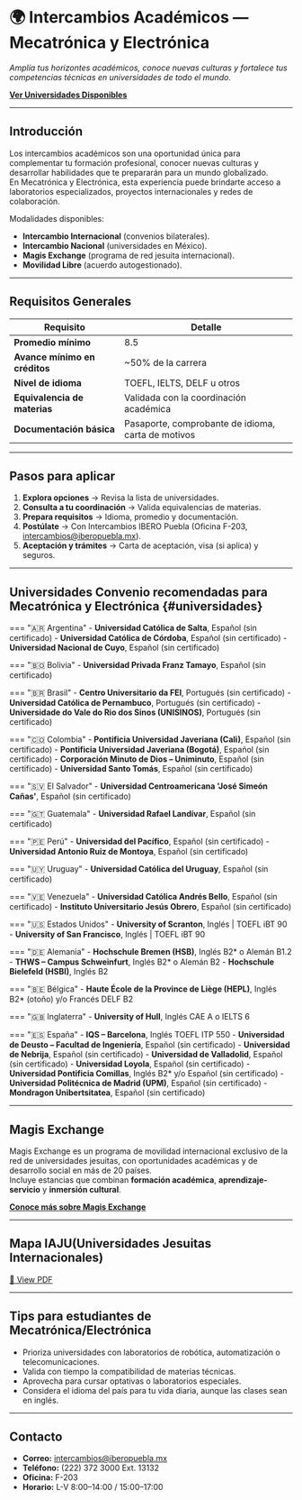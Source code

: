 # 🌍 Intercambios Académicos — Mecatrónica y Electrónica

_Amplía tus horizontes académicos, conoce nuevas culturas y fortalece tus competencias técnicas en universidades de todo el mundo._

[**Ver Universidades Disponibles**](#universidades)

---

## Introducción
Los intercambios académicos son una oportunidad única para complementar tu formación profesional, conocer nuevas culturas y desarrollar habilidades que te prepararán para un mundo globalizado.  
En Mecatrónica y Electrónica, esta experiencia puede brindarte acceso a laboratorios especializados, proyectos internacionales y redes de colaboración.

Modalidades disponibles:

- **Intercambio Internacional** (convenios bilaterales).
- **Intercambio Nacional** (universidades en México).
- **Magis Exchange** (programa de red jesuita internacional).
- **Movilidad Libre** (acuerdo autogestionado).

---

## Requisitos Generales
| Requisito                  | Detalle |
|----------------------------|---------|
| **Promedio mínimo**        | 8.5 |
| **Avance mínimo en créditos** | ~50% de la carrera |
| **Nivel de idioma**        | TOEFL, IELTS, DELF u otros |
| **Equivalencia de materias** | Validada con la coordinación académica |
| **Documentación básica**   | Pasaporte, comprobante de idioma, carta de motivos |

---

## Pasos para aplicar
1. **Explora opciones** → Revisa la lista de universidades.
2. **Consulta a tu coordinación** → Valida equivalencias de materias.
3. **Prepara requisitos** → Idioma, promedio y documentación.
4. **Postúlate** → Con Intercambios IBERO Puebla (Oficina F-203, intercambios@iberopuebla.mx).
5. **Aceptación y trámites** → Carta de aceptación, visa (si aplica) y seguros.

---

## Universidades Convenio recomendadas para Mecatrónica y Electrónica {#universidades}

=== "🇦🇷 Argentina"
    - **Universidad Católica de Salta**, Español (sin certificado)
    - **Universidad Católica de Córdoba**, Español (sin certificado)
    - **Universidad Nacional de Cuyo**, Español (sin certificado)

=== "🇧🇴 Bolivia"
    - **Universidad Privada Franz Tamayo**, Español (sin certificado)

=== "🇧🇷 Brasil"
    - **Centro Universitario da FEI**, Portugués (sin certificado)
    - **Universidad Católica de Pernambuco**, Portugués (sin certificado)
    - **Universidade do Vale do Rio dos Sinos (UNISINOS)**, Portugués (sin certificado)

=== "🇨🇴 Colombia"
    - **Pontificia Universidad Javeriana (Cali)**, Español (sin certificado)
    - **Pontificia Universidad Javeriana (Bogotá)**, Español (sin certificado)
    - **Corporación Minuto de Dios – Uniminuto**, Español (sin certificado)
    - **Universidad Santo Tomás**, Español (sin certificado)

=== "🇸🇻 El Salvador"
    - **Universidad Centroamericana 'José Simeón Cañas'**, Español (sin certificado)

=== "🇬🇹 Guatemala"
    - **Universidad Rafael Landívar**, Español (sin certificado)

=== "🇵🇪 Perú"
    - **Universidad del Pacífico**, Español (sin certificado)
    - **Universidad Antonio Ruiz de Montoya**, Español (sin certificado)

=== "🇺🇾 Uruguay"
    - **Universidad Católica del Uruguay**, Español (sin certificado)

=== "🇻🇪 Venezuela"
    - **Universidad Católica Andrés Bello**, Español (sin certificado)
    - **Instituto Universitario Jesús Obrero**, Español (sin certificado)

=== "🇺🇸 Estados Unidos"
    - **University of Scranton**, Inglés | TOEFL iBT 90
    - **University of San Francisco**, Inglés | TOEFL iBT 90

=== "🇩🇪 Alemania"
    - **Hochschule Bremen (HSB)**, Inglés B2* o Alemán B1.2
    - **THWS – Campus Schweinfurt**, Inglés B2* o Alemán B2
    - **Hochschule Bielefeld (HSBI)**, Inglés B2

=== "🇧🇪 Bélgica"
    - **Haute École de la Province de Liège (HEPL)**, Inglés B2* (otoño) y/o Francés DELF B2

=== "🇬🇧 Inglaterra"
    - **University of Hull**, Inglés CAE A o IELTS 6

=== "🇪🇸 España"
    - **IQS – Barcelona**, Inglés TOEFL ITP 550
    - **Universidad de Deusto – Facultad de Ingeniería**, Español (sin certificado)
    - **Universidad de Nebrija**, Español (sin certificado)
    - **Universidad de Valladolid**, Español (sin certificado)
    - **Universidad Loyola**, Español (sin certificado)
    - **Universidad Pontificia Comillas**, Inglés B2* y/o Español (sin certificado)
    - **Universidad Politécnica de Madrid (UPM)**, Español (sin certificado)
    - **Mondragon Unibertsitatea**, Español (sin certificado)



---

## Magis Exchange
Magis Exchange es un programa de movilidad internacional exclusivo de la red de universidades jesuitas, con oportunidades académicas y de desarrollo social en más de 20 países.  
Incluye estancias que combinan **formación académica**, **aprendizaje-servicio** y **inmersión cultural**.

[**Conoce más sobre Magis Exchange**](https://magisexchange.org/)

---

## Mapa IAJU(Universidades Jesuitas Internacionales)

[📄 View PDF](../images/MAPA_IAJU.pdf)

---

## Tips para estudiantes de Mecatrónica/Electrónica
- Prioriza universidades con laboratorios de robótica, automatización o telecomunicaciones.
- Valida con tiempo la compatibilidad de materias técnicas.
- Aprovecha para cursar optativas o laboratorios especiales.
- Considera el idioma del país para tu vida diaria, aunque las clases sean en inglés.

---

## Contacto
- **Correo:** intercambios@iberopuebla.mx
- **Teléfono:** (222) 372 3000 Ext. 13132
- **Oficina:** F-203
- **Horario:** L-V 8:00–14:00 / 15:00–17:00
